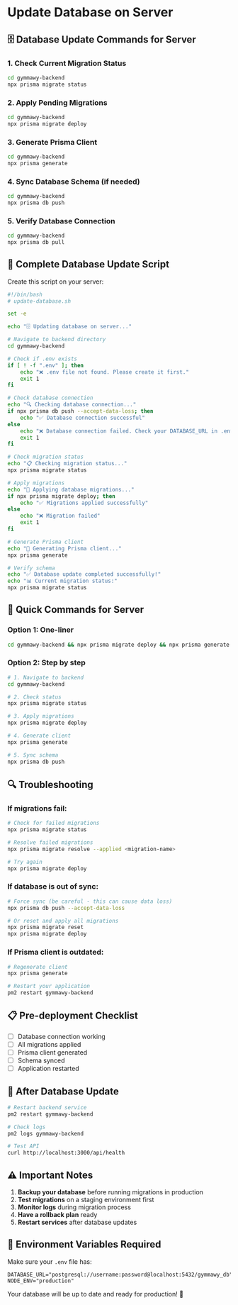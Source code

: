 # Update Database on Server

## 🗄️ **Database Update Commands for Server**

### **1. Check Current Migration Status**
```bash
cd gymmawy-backend
npx prisma migrate status
```

### **2. Apply Pending Migrations**
```bash
cd gymmawy-backend
npx prisma migrate deploy
```

### **3. Generate Prisma Client**
```bash
cd gymmawy-backend
npx prisma generate
```

### **4. Sync Database Schema (if needed)**
```bash
cd gymmawy-backend
npx prisma db push
```

### **5. Verify Database Connection**
```bash
cd gymmawy-backend
npx prisma db pull
```

## 🔧 **Complete Database Update Script**

Create this script on your server:

```bash
#!/bin/bash
# update-database.sh

set -e

echo "🗄️ Updating database on server..."

# Navigate to backend directory
cd gymmawy-backend

# Check if .env exists
if [ ! -f ".env" ]; then
    echo "❌ .env file not found. Please create it first."
    exit 1
fi

# Check database connection
echo "🔍 Checking database connection..."
if npx prisma db push --accept-data-loss; then
    echo "✅ Database connection successful"
else
    echo "❌ Database connection failed. Check your DATABASE_URL in .env"
    exit 1
fi

# Check migration status
echo "📋 Checking migration status..."
npx prisma migrate status

# Apply migrations
echo "🚀 Applying database migrations..."
if npx prisma migrate deploy; then
    echo "✅ Migrations applied successfully"
else
    echo "❌ Migration failed"
    exit 1
fi

# Generate Prisma client
echo "🔧 Generating Prisma client..."
npx prisma generate

# Verify schema
echo "✅ Database update completed successfully!"
echo "📊 Current migration status:"
npx prisma migrate status
```

## 🚀 **Quick Commands for Server**

### **Option 1: One-liner**
```bash
cd gymmawy-backend && npx prisma migrate deploy && npx prisma generate && npx prisma db push
```

### **Option 2: Step by step**
```bash
# 1. Navigate to backend
cd gymmawy-backend

# 2. Check status
npx prisma migrate status

# 3. Apply migrations
npx prisma migrate deploy

# 4. Generate client
npx prisma generate

# 5. Sync schema
npx prisma db push
```

## 🔍 **Troubleshooting**

### **If migrations fail:**
```bash
# Check for failed migrations
npx prisma migrate status

# Resolve failed migrations
npx prisma migrate resolve --applied <migration-name>

# Try again
npx prisma migrate deploy
```

### **If database is out of sync:**
```bash
# Force sync (be careful - this can cause data loss)
npx prisma db push --accept-data-loss

# Or reset and apply all migrations
npx prisma migrate reset
npx prisma migrate deploy
```

### **If Prisma client is outdated:**
```bash
# Regenerate client
npx prisma generate

# Restart your application
pm2 restart gymmawy-backend
```

## 📋 **Pre-deployment Checklist**

- [ ] Database connection working
- [ ] All migrations applied
- [ ] Prisma client generated
- [ ] Schema synced
- [ ] Application restarted

## 🎯 **After Database Update**

```bash
# Restart backend service
pm2 restart gymmawy-backend

# Check logs
pm2 logs gymmawy-backend

# Test API
curl http://localhost:3000/api/health
```

## ⚠️ **Important Notes**

1. **Backup your database** before running migrations in production
2. **Test migrations** on a staging environment first
3. **Monitor logs** during migration process
4. **Have a rollback plan** ready
5. **Restart services** after database updates

## 🔧 **Environment Variables Required**

Make sure your `.env` file has:
```env
DATABASE_URL="postgresql://username:password@localhost:5432/gymmawy_db"
NODE_ENV="production"
```

Your database will be up to date and ready for production! 🚀
